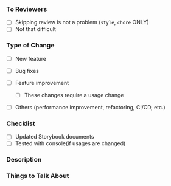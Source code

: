 ### To Reviewers
- [ ] Skipping review is not a problem (```style```, ```chore``` ONLY)
- [ ] Not that difficult

### Type of Change
- [ ] New feature
- [ ] Bug fixes
- [ ] Feature improvement
  - [ ] These changes require a usage change
- [ ] Others (performance improvement, refactoring, CI/CD, etc.)


### Checklist
- [ ] Updated Storybook documents
- [ ] Tested with console(if usages are changed) 

### Description

### Things to Talk About
